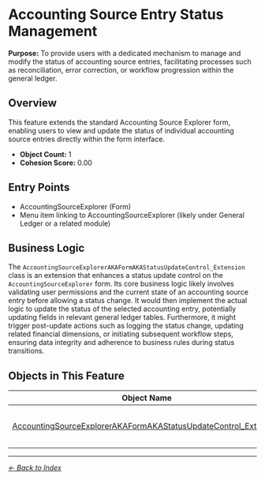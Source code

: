 # Accounting Source Entry Status Management

**Purpose:** To provide users with a dedicated mechanism to manage and modify the status of accounting source entries, facilitating processes such as reconciliation, error correction, or workflow progression within the general ledger.

## Overview

This feature extends the standard Accounting Source Explorer form, enabling users to view and update the status of individual accounting source entries directly within the form interface.

- **Object Count:** 1
- **Cohesion Score:** 0.00

## Entry Points

- AccountingSourceExplorer (Form)
- Menu item linking to AccountingSourceExplorer (likely under General Ledger or a related module)

## Business Logic

The `AccountingSourceExplorerAKAFormAKAStatusUpdateControl_Extension` class is an extension that enhances a status update control on the `AccountingSourceExplorer` form. Its core business logic likely involves validating user permissions and the current state of an accounting source entry before allowing a status change. It would then implement the actual logic to update the status of the selected accounting entry, potentially updating fields in relevant general ledger tables. Furthermore, it might trigger post-update actions such as logging the status change, updating related financial dimensions, or initiating subsequent workflow steps, ensuring data integrity and adherence to business rules during status transitions.

## Objects in This Feature

| Object Name | Type | Extension | Description |
|-------------|------|-----------|-------------|
| [AccountingSourceExplorerAKAFormAKAStatusUpdateControl_Extension](Objects/AccountingSourceExplorerAKAFormAKAStatusUpdateCont.md) | AxClass |  | <summary> Extension for the control of form <c>... |

---

*[← Back to Index](../../index.md)*
